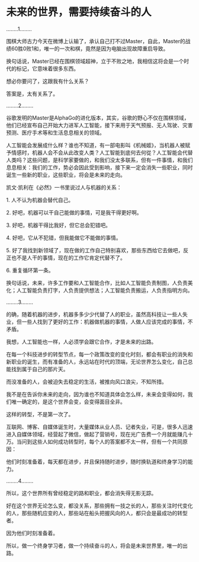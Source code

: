 # 未来的世界，需要持续奋斗的人

........1........ 

围棋大师古力今天在微博上认输了，承认自己打不过Master，自此，Master的战绩60胜0败1和，唯一的一次和棋，竟然是因为电脑出现故障重启导致。 

换句话说，Master已经在围棋领域超神，立于不败之地，我相信这将会是一个时代的标记，它意味着很多东西。 

想必你要问了，这跟我有什么关系？ 

答案是，太有关系了。 

........2........ 

谷歌发明的Master是AlphaGo的进化版本，其实，谷歌的野心不仅在围棋领域，他们已经宣布自己开始大力进军人工智能，接下来用于天气预报、无人驾驶、灾害预测、医疗手术等和生活息息相关的领域。 

人工智能会发展成什么样？谁也不知道，有一部电影叫《机械姬》，当机器人被赋予情感时，机器人会不会从此改变人类？人工智能到底何去何從？人工智能会代替人类吗？这些问题，是科学家要做的，和我们没太多联系，但有一件事情，和我们息息相关：我们的工作，势必会因此受到影响，接下来一定会消失一些职业，同时诞生一些新的职业，这些职业，将会是未来的走向。 

凯文·凯利在《必然》一书里说过人与机器的关系： 

1\. 人不认为机器会替代自己。 

2\. 好吧，机器可以干自己能做的事情，可是我干得更好啊。 

3\. 好吧，机器干得比我好，但它总会犯错吧。 

4\. 好吧，它从不犯错，但我能做它不能做的事情。 

5\. 好了我找到新领域了，现在做的工作自己特别喜欢，那些东西给它去做吧，反正也不是人干的事情，现在的工作它肯定代替不了。 

6\. 重复循环第一条。 

换句话说，未来，许多工作要和人工智能合作，比如人工智能负责制图，人负责美化；人工智能负责打字，人负责提供想法；人工智能负责搬运，人负责指明方向。 

........3........ 

的确，随着机器的进步，机器多多少少代替了人的职业，虽然高科技让一些人失业，但一些人找到了更好的工作：机器做机器的事情，人做人应该完成的事情，不矛盾。 

我想，人工智能也一样，人必须学会跟它合作，才是未来的出路。 

在每一个科技进步的转型节点，每一个政策改变的变化时刻，都会有职业的消失和新职业的诞生，而有准备的人，永远站在时代的顶端，无论世界怎么变化，自己总能找到属于自己的那片天。 

而没准备的人，会被迫失去稳定的生活，被推向风口浪尖，不知所措。 

我不是在告诉你未来的走向，因为谁也不知道具体会怎么样，未来会变得如何，我们唯一确定的，是这个世界会变，会变得面目全非。 

这样的转型，不是第一次了。 

互联网、博客、自媒体诞生时，大量媒体从业人员、记者失业，可是，很多人迅速进入自媒体领域，经营起了微信，做起了营销号，现在光广告费一个月就能赚几十万。当问到这些人如何成功转型时，每个人的答案都不太一样，但有一个共同原因： 

他们时刻准备着，每天都在进步，并且保持随时进步，随时换轨道和终身学习的能力。 

........4........ 

所以，这个世界所有曾经稳定的路和职业，都会消失得无影无踪。 

好在这个世界无论怎么变，都没关系，那些拥有一技之长的人，那些关注时代变化的人，那些随机应变的人，那些站在船头把握风向的人，都只会是最成功的转型者。 

因为他们时刻准备着。 

所以，做一个终身学习者，做一个持续奋斗的人，将会是未来世界里，唯一的出路。